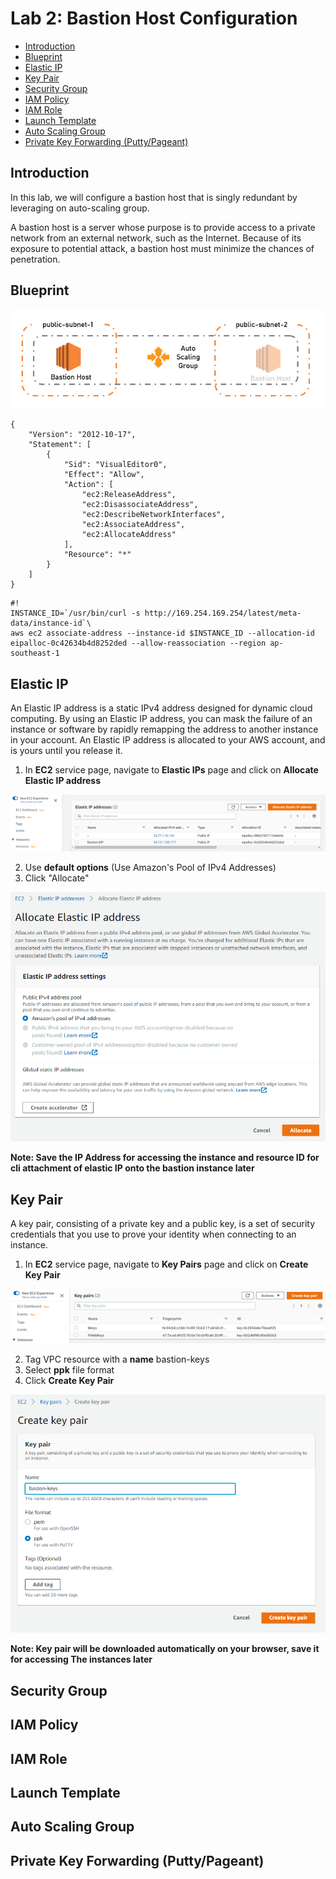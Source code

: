 # Lab 2: Bastion Host Configuration
- <a href=#introduction>Introduction</a>
- <a href=#blueprint>Blueprint</a>
- <a href=#elastic-ip>Elastic IP</a>
- <a href=#key-pair>Key Pair</a>
- <a href=#security-group>Security Group</a>
- <a href=#iam-policy>IAM Policy</a>
- <a href=#iam-role>IAM Role</a>
- <a href=#launch-template>Launch Template</a>
- <a href=#auto-scaling-group>Auto Scaling Group</a>
- <a href=#private-key-forwarding>Private Key Forwarding (Putty/Pageant)</a>


## Introduction

In this lab, we will configure a bastion host that is singly redundant by leveraging on auto-scaling group.

A bastion host is a server whose purpose is to provide access to a private network from an external network, such as the Internet. 
Because of its exposure to potential attack, a bastion host must minimize the chances of penetration.

## Blueprint
<p align=center>
  <img src=https://github.com/ravensp93/aws-three-tier-web/blob/master/Lab%202/blob/lab-2-pic-1.PNG>
</p>

```
{
    "Version": "2012-10-17",
    "Statement": [
        {
            "Sid": "VisualEditor0",
            "Effect": "Allow",
            "Action": [
                "ec2:ReleaseAddress",
                "ec2:DisassociateAddress",
                "ec2:DescribeNetworkInterfaces",
                "ec2:AssociateAddress",
                "ec2:AllocateAddress"
            ],
            "Resource": "*"
        }
    ]
}
```

```
#!
INSTANCE_ID=`/usr/bin/curl -s http://169.254.169.254/latest/meta-data/instance-id`\
aws ec2 associate-address --instance-id $INSTANCE_ID --allocation-id eipalloc-0c42634b4d8252ded --allow-reassociation --region ap-southeast-1
```

## Elastic IP

An Elastic IP address is a static IPv4 address designed for dynamic cloud computing. By using an Elastic IP address, you can mask the failure of an instance or software by rapidly remapping the address to another instance in your account. 
An Elastic IP address is allocated to your AWS account, and is yours until you release it.

1) In **EC2** service page, navigate to **Elastic IPs** page and click on **Allocate Elastic IP address**

<p align=center>
  <img src=https://github.com/ravensp93/aws-three-tier-web/blob/master/Lab%202/blob/lab-2-pic-2.PNG>
</p>

2) Use **default options** (Use Amazon's Pool of IPv4 Addresses)
3) Click "Allocate"

<p align=center>
  <img src=https://github.com/ravensp93/aws-three-tier-web/blob/master/Lab%202/blob/lab-2-pic-3.PNG>
</p>

**Note: Save the IP Address for accessing the instance and resource ID for cli attachment of elastic IP onto the bastion instance later**

## Key Pair
A key pair, consisting of a private key and a public key, is a set of security credentials that you use to prove your identity when connecting to an instance.

1) In **EC2** service page, navigate to **Key Pairs** page and click on **Create Key Pair**

<p align=center>
  <img src=https://github.com/ravensp93/aws-three-tier-web/blob/master/Lab%202/blob/lab-2-pic-4.PNG>
</p>

2) Tag VPC resource with a **name** bastion-keys
3) Select **ppk** file format 
4) Click **Create Key Pair**

<p align=center>
  <img src=https://github.com/ravensp93/aws-three-tier-web/blob/master/Lab%202/blob/lab-2-pic-32.PNG>
</p>

**Note: Key pair will be downloaded automatically on your browser, save it for accessing The instances later**
## Security Group

## IAM Policy

## IAM Role

## Launch Template

## Auto Scaling Group

## Private Key Forwarding (Putty/Pageant)